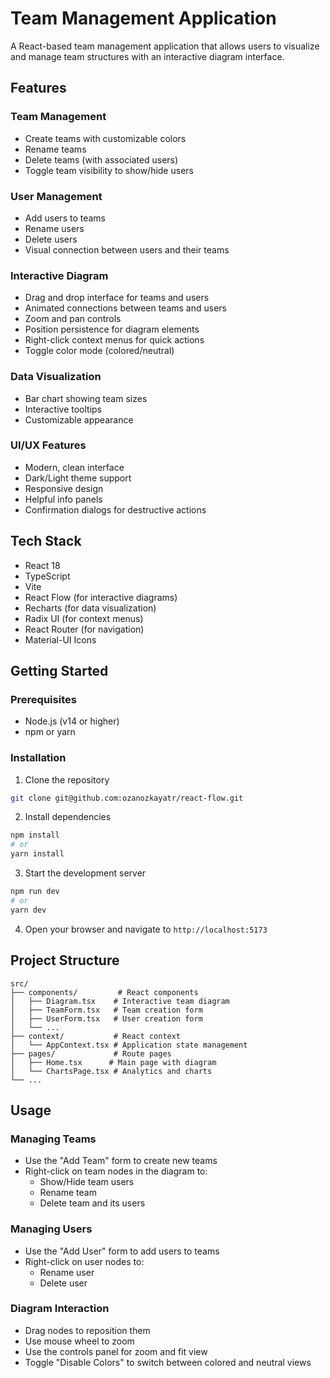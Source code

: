 # Team Management Application

A React-based team management application that allows users to visualize and manage team structures with an interactive diagram interface.

## Features

### Team Management

- Create teams with customizable colors
- Rename teams
- Delete teams (with associated users)
- Toggle team visibility to show/hide users

### User Management

- Add users to teams
- Rename users
- Delete users
- Visual connection between users and their teams

### Interactive Diagram

- Drag and drop interface for teams and users
- Animated connections between teams and users
- Zoom and pan controls
- Position persistence for diagram elements
- Right-click context menus for quick actions
- Toggle color mode (colored/neutral)

### Data Visualization

- Bar chart showing team sizes
- Interactive tooltips
- Customizable appearance

### UI/UX Features

- Modern, clean interface
- Dark/Light theme support
- Responsive design
- Helpful info panels
- Confirmation dialogs for destructive actions

## Tech Stack

- React 18
- TypeScript
- Vite
- React Flow (for interactive diagrams)
- Recharts (for data visualization)
- Radix UI (for context menus)
- React Router (for navigation)
- Material-UI Icons

## Getting Started

### Prerequisites

- Node.js (v14 or higher)
- npm or yarn

### Installation

1. Clone the repository

```bash
git clone git@github.com:ozanozkayatr/react-flow.git
```

2. Install dependencies

```bash
npm install
# or
yarn install
```

3. Start the development server

```bash
npm run dev
# or
yarn dev
```

4. Open your browser and navigate to `http://localhost:5173`

## Project Structure

```
src/
├── components/         # React components
│   ├── Diagram.tsx    # Interactive team diagram
│   ├── TeamForm.tsx   # Team creation form
│   ├── UserForm.tsx   # User creation form
│   └── ...
├── context/           # React context
│   └── AppContext.tsx # Application state management
├── pages/             # Route pages
│   ├── Home.tsx      # Main page with diagram
│   └── ChartsPage.tsx # Analytics and charts
└── ...
```

## Usage

### Managing Teams

- Use the "Add Team" form to create new teams
- Right-click on team nodes in the diagram to:
  - Show/Hide team users
  - Rename team
  - Delete team and its users

### Managing Users

- Use the "Add User" form to add users to teams
- Right-click on user nodes to:
  - Rename user
  - Delete user

### Diagram Interaction

- Drag nodes to reposition them
- Use mouse wheel to zoom
- Use the controls panel for zoom and fit view
- Toggle "Disable Colors" to switch between colored and neutral views
